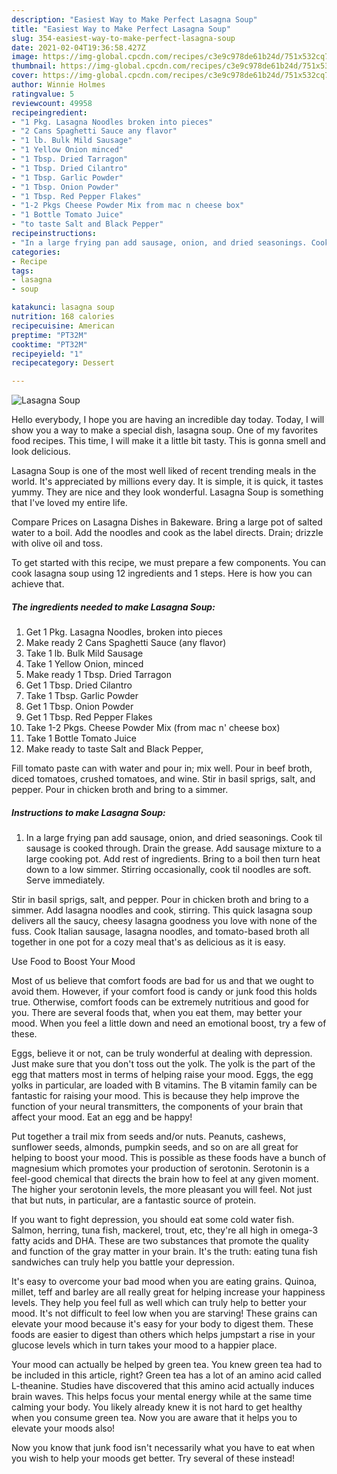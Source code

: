 ```yaml
---
description: "Easiest Way to Make Perfect Lasagna Soup"
title: "Easiest Way to Make Perfect Lasagna Soup"
slug: 354-easiest-way-to-make-perfect-lasagna-soup
date: 2021-02-04T19:36:58.427Z
image: https://img-global.cpcdn.com/recipes/c3e9c978de61b24d/751x532cq70/lasagna-soup-recipe-main-photo.jpg
thumbnail: https://img-global.cpcdn.com/recipes/c3e9c978de61b24d/751x532cq70/lasagna-soup-recipe-main-photo.jpg
cover: https://img-global.cpcdn.com/recipes/c3e9c978de61b24d/751x532cq70/lasagna-soup-recipe-main-photo.jpg
author: Winnie Holmes
ratingvalue: 5
reviewcount: 49958
recipeingredient:
- "1 Pkg. Lasagna Noodles broken into pieces"
- "2 Cans Spaghetti Sauce any flavor"
- "1 lb. Bulk Mild Sausage"
- "1 Yellow Onion minced"
- "1 Tbsp. Dried Tarragon"
- "1 Tbsp. Dried Cilantro"
- "1 Tbsp. Garlic Powder"
- "1 Tbsp. Onion Powder"
- "1 Tbsp. Red Pepper Flakes"
- "1-2 Pkgs Cheese Powder Mix from mac n cheese box"
- "1 Bottle Tomato Juice"
- "to taste Salt and Black Pepper"
recipeinstructions:
- "In a large frying pan add sausage, onion, and dried seasonings. Cook til sausage is cooked through. Drain the grease. Add sausage mixture to a large cooking pot. Add rest of ingredients. Bring to a boil then turn heat down to a low simmer. Stirring occasionally, cook til noodles are soft. Serve immediately."
categories:
- Recipe
tags:
- lasagna
- soup

katakunci: lasagna soup 
nutrition: 168 calories
recipecuisine: American
preptime: "PT32M"
cooktime: "PT32M"
recipeyield: "1"
recipecategory: Dessert

---
```



![Lasagna Soup](https://img-global.cpcdn.com/recipes/c3e9c978de61b24d/751x532cq70/lasagna-soup-recipe-main-photo.jpg)

Hello everybody, I hope you are having an incredible day today. Today, I will show you a way to make a special dish, lasagna soup. One of my favorites food recipes. This time, I will make it a little bit tasty. This is gonna smell and look delicious.

Lasagna Soup is one of the most well liked of recent trending meals in the world. It's appreciated by millions every day. It is simple, it is quick, it tastes yummy. They are nice and they look wonderful. Lasagna Soup is something that I've loved my entire life.

Compare Prices on Lasagna Dishes in Bakeware. Bring a large pot of salted water to a boil. Add the noodles and cook as the label directs. Drain; drizzle with olive oil and toss.


To get started with this recipe, we must prepare a few components. You can cook lasagna soup using 12 ingredients and 1 steps. Here is how you can achieve that.

<!--inarticleads1-->

##### The ingredients needed to make Lasagna Soup:

1. Get 1 Pkg. Lasagna Noodles, broken into pieces
1. Make ready 2 Cans Spaghetti Sauce (any flavor)
1. Take 1 lb. Bulk Mild Sausage
1. Take 1 Yellow Onion, minced
1. Make ready 1 Tbsp. Dried Tarragon
1. Get 1 Tbsp. Dried Cilantro
1. Take 1 Tbsp. Garlic Powder
1. Get 1 Tbsp. Onion Powder
1. Get 1 Tbsp. Red Pepper Flakes
1. Take 1-2 Pkgs. Cheese Powder Mix (from mac n&#39; cheese box)
1. Take 1 Bottle Tomato Juice
1. Make ready to taste Salt and Black Pepper,


Fill tomato paste can with water and pour in; mix well. Pour in beef broth, diced tomatoes, crushed tomatoes, and wine. Stir in basil sprigs, salt, and pepper. Pour in chicken broth and bring to a simmer. 

<!--inarticleads2-->

##### Instructions to make Lasagna Soup:

1. In a large frying pan add sausage, onion, and dried seasonings. Cook til sausage is cooked through. Drain the grease. Add sausage mixture to a large cooking pot. Add rest of ingredients. Bring to a boil then turn heat down to a low simmer. Stirring occasionally, cook til noodles are soft. Serve immediately.


Stir in basil sprigs, salt, and pepper. Pour in chicken broth and bring to a simmer. Add lasagna noodles and cook, stirring. This quick lasagna soup delivers all the saucy, cheesy lasagna goodness you love with none of the fuss. Cook Italian sausage, lasagna noodles, and tomato-based broth all together in one pot for a cozy meal that&#39;s as delicious as it is easy. 

Use Food to Boost Your Mood


Most of us believe that comfort foods are bad for us and that we ought to avoid them. However, if your comfort food is candy or junk food this holds true. Otherwise, comfort foods can be extremely nutritious and good for you. There are several foods that, when you eat them, may better your mood. When you feel a little down and need an emotional boost, try a few of these.

Eggs, believe it or not, can be truly wonderful at dealing with depression. Just make sure that you don't toss out the yolk. The yolk is the part of the egg that matters most in terms of helping raise your mood. Eggs, the egg yolks in particular, are loaded with B vitamins. The B vitamin family can be fantastic for raising your mood. This is because they help improve the function of your neural transmitters, the components of your brain that affect your mood. Eat an egg and be happy!

Put together a trail mix from seeds and/or nuts. Peanuts, cashews, sunflower seeds, almonds, pumpkin seeds, and so on are all great for helping to boost your mood. This is possible as these foods have a bunch of magnesium which promotes your production of serotonin. Serotonin is a feel-good chemical that directs the brain how to feel at any given moment. The higher your serotonin levels, the more pleasant you will feel. Not just that but nuts, in particular, are a fantastic source of protein.

If you want to fight depression, you should eat some cold water fish. Salmon, herring, tuna fish, mackerel, trout, etc, they're all high in omega-3 fatty acids and DHA. These are two substances that promote the quality and function of the gray matter in your brain. It's the truth: eating tuna fish sandwiches can truly help you battle your depression. 

It's easy to overcome your bad mood when you are eating grains. Quinoa, millet, teff and barley are all really great for helping increase your happiness levels. They help you feel full as well which can truly help to better your mood. It's not difficult to feel low when you are starving! These grains can elevate your mood because it's easy for your body to digest them. These foods are easier to digest than others which helps jumpstart a rise in your glucose levels which in turn takes your mood to a happier place.

Your mood can actually be helped by green tea. You knew green tea had to be included in this article, right? Green tea has a lot of an amino acid called L-theanine. Studies have discovered that this amino acid actually induces brain waves. This helps focus your mental energy while at the same time calming your body. You likely already knew it is not hard to get healthy when you consume green tea. Now you are aware that it helps you to elevate your moods also!

Now you know that junk food isn't necessarily what you have to eat when you wish to help your moods get better. Try several of these instead!


